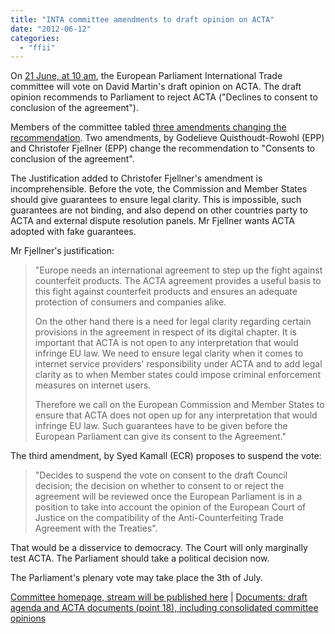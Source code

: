 ```yaml
---
title: "INTA committee amendments to draft opinion on ACTA"
date: "2012-06-12"
categories: 
  - "ffii"
---
```


On [21 June, at 10 am](http://www.europarl.europa.eu/meetdocs/2009_2014/documents/inta/oj/905/905148/905148en.pdf), the European Parliament International Trade committee will vote on David Martin's draft opinion on ACTA. The draft opinion recommends to Parliament to reject ACTA ("Declines to consent to conclusion of the agreement").

Members of the committee tabled [three amendments changing the recommendation](http://www.europarl.europa.eu/sides/getDoc.do?pubRef=-%2F%2FEP%2F%2FNONSGML%2BCOMPARL%2BPE-489.406%2B01%2BDOC%2BPDF%2BV0%2F%2FEN). Two amendments, by Godelieve Quisthoudt-Rowohl (EPP) and Christofer Fjellner (EPP) change the recommendation to "Consents to conclusion of the agreement".

The Justification added to Christofer Fjellner's amendment is incomprehensible. Before the vote, the Commission and Member States should give guarantees to ensure legal clarity. This is impossible, such guarantees are not binding, and also depend on other countries party to ACTA and external dispute resolution panels. Mr Fjellner wants ACTA adopted with fake guarantees.

Mr Fjellner's justification:

> "Europe needs an international agreement to step up the fight against counterfeit products. The ACTA agreement provides a useful basis to this fight against counterfeit products and ensures an adequate protection of consumers and companies alike.
> 
> On the other hand there is a need for legal clarity regarding certain provisions in the agreement in respect of its digital chapter. It is important that ACTA is not open to any interpretation that would infringe EU law. We need to ensure legal clarity when it comes to internet service providers' responsibility under ACTA and to add legal clarity as to when Member states could impose criminal enforcement measures on internet users.
> 
> Therefore we call on the European Commission and Member States to ensure that ACTA does not open up for any interpretation that would infringe EU law. Such guarantees have to be given before the European Parliament can give its consent to the Agreement."

The third amendment, by Syed Kamall (ECR) proposes to suspend the vote:

> "Decides to suspend the vote on consent to the draft Council decision; the decision on whether to consent to or reject the agreement will be reviewed once the European Parliament is in a position to take into account the opinion of the European Court of Justice on the compatibility of the Anti-Counterfeiting Trade Agreement with the Treaties".

That would be a disservice to democracy. The Court will only marginally test ACTA. The Parliament should take a political decision now.

The Parliament's plenary vote may take place the 3th of July.

[Committee homepage, stream will be published here](http://www.europarl.europa.eu/committees/en/inta/home.html) | [Documents: draft agenda and ACTA documents (point 18), including consolidated committee opinions](http://www.europarl.europa.eu/meetdocs/2009_2014/organes/inta/inta_20120620_0900.htm)
